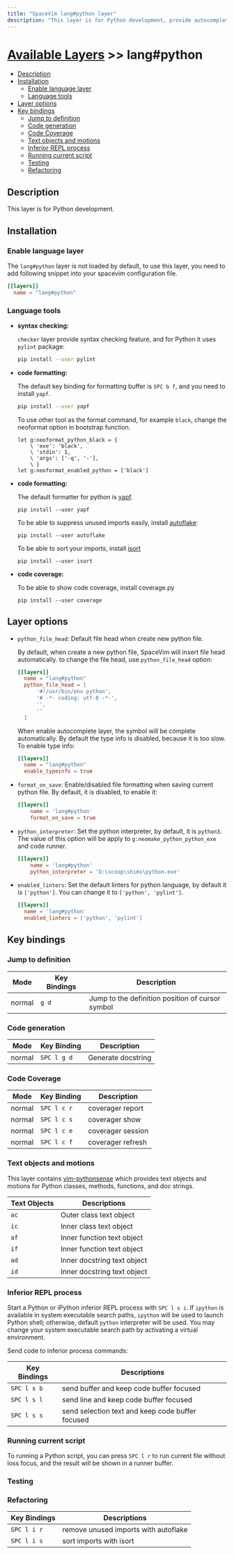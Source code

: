 ```yaml
---
title: "SpaceVim lang#python layer"
description: "This layer is for Python development, provide autocompletion, syntax checking, code format for Python file."
---
```


# [Available Layers](../../) >> lang#python

<!-- vim-markdown-toc GFM -->

- [Description](#description)
- [Installation](#installation)
  - [Enable language layer](#enable-language-layer)
  - [Language tools](#language-tools)
- [Layer options](#layer-options)
- [Key bindings](#key-bindings)
  - [Jump to definition](#jump-to-definition)
  - [Code generation](#code-generation)
  - [Code Coverage](#code-coverage)
  - [Text objects and motions](#text-objects-and-motions)
  - [Inferior REPL process](#inferior-repl-process)
  - [Running current script](#running-current-script)
  - [Testing](#testing)
  - [Refactoring](#refactoring)

<!-- vim-markdown-toc -->

## Description

This layer is for Python development.

## Installation

### Enable language layer

The `lang#python` layer is not loaded by default, to use this layer,
you need to add following snippet into your spacevim configuration file.

```toml
[[layers]]
  name = "lang#python"
```

### Language tools

- **syntax checking:**

  `checker` layer provide syntax checking feature, and for Python it uses `pylint` package:

  ```sh
  pip install --user pylint
  ```

- **code formatting:**

  The default key binding for formatting buffer is `SPC b f`,
  and you need to install `yapf`.

  ```sh
  pip install --user yapf
  ```

  To use other tool as the format command, for example `black`,
  change the neoformat option in bootstrap function.

  ```viml
  let g:neoformat_python_black = {
      \ 'exe': 'black',
      \ 'stdin': 1,
      \ 'args': ['-q', '-'],
      \ }
  let g:neoformat_enabled_python = ['black']
  ```

- **code formatting:**

  The default formatter for python is [yapf](https://github.com/google/yapf).

  ```
  pip install --user yapf
  ```

  To be able to suppress unused imports easily, install [autoflake](https://github.com/myint/autoflake):

  ```
  pip install --user autoflake
  ```

  To be able to sort your imports, install [isort](https://github.com/timothycrosley/isort)

  ```
  pip install --user isort
  ```

- **code coverage:**

  To be able to show code coverage, install coverage.py

  ```
  pip install --user coverage
  ```

## Layer options

- `python_file_head`: Default file head when create new python file.

  By default, when create a new python file, SpaceVim will insert file head automatically.
  to change the file head, use `python_file_head` option:

  ```toml
  [[layers]]
    name = "lang#python"
    python_file_head = [
        '#!/usr/bin/env python',
        '# -*- coding: utf-8 -*-',
        '',
        ''
    ]
  ```

  When enable autocomplete layer, the symbol will be complete automatically. By default the type info
  is disabled, because it is too slow. To enable type info:

  ```toml
  [[layers]]
    name = "lang#python"
    enable_typeinfo = true
  ```

- `format_on_save`: Enable/disabled file formatting when saving current python file. By default,
  it is disabled, to enable it:
  ```toml
  [[layers]]
      name = 'lang#python'
      format_on_save = true
  ```

- `python_interpreter`: Set the python interpreter, by default, it is `python3`. The value of this option will
  be apply to `g:neomake_python_python_exe` and code runner.
  ```toml
  [[layers]]
      name = 'lang#python'
      python_interpreter = 'D:\scoop\shims\python.exe'
  ```

- `enabled_linters`: Set the default linters for python language, by default it is `['python']`. You can change
  it to `['python', 'pylint']`.
  ```toml
  [[layers]]
    name = 'lang#python'
    enabled_linters = ['python', 'pylint']
  ```

## Key bindings

### Jump to definition

| Mode   | Key Bindings | Description                                      |
| ------ | ------------ | ------------------------------------------------ |
| normal | `g d`        | Jump to the definition position of cursor symbol |

### Code generation

| Mode   | Key Binding | Description        |
| ------ | ----------- | ------------------ |
| normal | `SPC l g d` | Generate docstring |

### Code Coverage

| Mode   | Key Binding | Description       |
| ------ | ----------- | ----------------- |
| normal | `SPC l c r` | coverager report  |
| normal | `SPC l c s` | coverager show    |
| normal | `SPC l c e` | coverager session |
| normal | `SPC l c f` | coverager refresh |

### Text objects and motions

This layer contains [vim-pythonsense](https://github.com/jeetsukumaran/vim-pythonsense)
which provides text objects and motions for Python classes, methods, functions, and doc strings.

| Text Objects | Descriptions                |
| ------------ | --------------------------- |
| `ac`         | Outer class text object     |
| `ic`         | Inner class text object     |
| `af`         | Inner function text object  |
| `if`         | Inner function text object  |
| `ad`         | Inner docstring text object |
| `id`         | Inner docstring text object |

### Inferior REPL process

Start a Python or iPython inferior REPL process with `SPC l s i`. If `ipython` is available in system executable search paths, `ipython` will be used to launch Python shell; otherwise, default `python` interpreter will be used. You may change your system executable search path by activating a virtual environment.

Send code to inferior process commands:

| Key Bindings | Descriptions                                     |
| ------------ | ------------------------------------------------ |
| `SPC l s b`  | send buffer and keep code buffer focused         |
| `SPC l s l`  | send line and keep code buffer focused           |
| `SPC l s s`  | send selection text and keep code buffer focused |

### Running current script

To running a Python script, you can press `SPC l r` to run current file without loss focus, and the result will be shown in a runner buffer.

### Testing

### Refactoring

| Key Bindings | Descriptions                         |
| ------------ | ------------------------------------ |
| `SPC l i r`  | remove unused imports with autoflake |
| `SPC l i s`  | sort imports with isort              |
